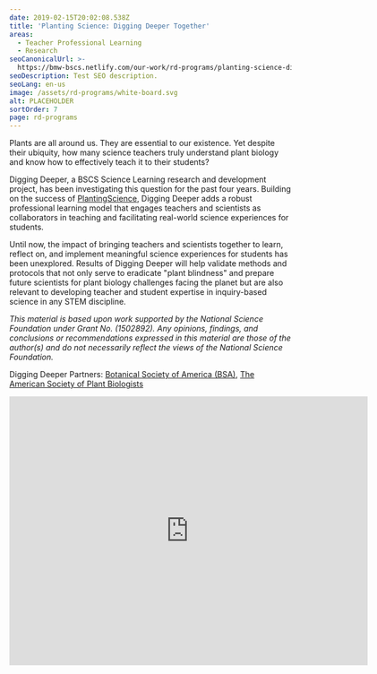 ```yaml
---
date: 2019-02-15T20:02:08.538Z
title: 'Planting Science: Digging Deeper Together'
areas:
  - Teacher Professional Learning
  - Research
seoCanonicalUrl: >-
  https://bmw-bscs.netlify.com/our-work/rd-programs/planting-science-digging-deeper-together
seoDescription: Test SEO description.
seoLang: en-us
image: /assets/rd-programs/white-board.svg
alt: PLACEHOLDER
sortOrder: 7
page: rd-programs
---
```

Plants are all around us. They are essential to our existence. Yet despite their ubiquity, how many science teachers truly understand plant biology and know how to effectively teach it to their students? 

Digging Deeper, a BSCS Science Learning research and development project, has been investigating this question for the past four years. Building on the success of <a href="https://plantingscience.org/" target="_blank" rel="noopener noreferrer">PlantingScience</a>, Digging Deeper adds a robust professional learning  model that engages teachers and scientists as collaborators in teaching and facilitating real-world science experiences for students. 

Until now, the impact of bringing teachers and scientists together to learn, reflect on, and implement meaningful science experiences for students has been unexplored. Results of Digging Deeper will help validate methods and protocols that not only serve to eradicate "plant blindness" and prepare future scientists for plant biology challenges facing the planet but are also relevant to developing teacher and student expertise in inquiry-based science in any STEM discipline.

_This material is based upon work supported by the National Science Foundation under Grant No. (1502892). Any opinions, findings, and conclusions or recommendations expressed in this material are those of the author(s) and do not necessarily reflect the views of the National Science Foundation._

Digging Deeper Partners: <a href="https://www.botany.org/" target="_blank" rel="noopener noreferrer">Botanical Society of America (BSA)</a>, <a href="https://aspb.org" target="_blank" rel="noopener noreferrer">The American Society of Plant Biologists</a> 

<!-- Video Link
https://vimeo.com/266576339 -->

<div class="d-flex justify-content-center">
  <iframe class="p-2" src="https://player.vimeo.com/video/266576339" width="640" height="480" frameborder="0" webkitallowfullscreen mozallowfullscreen allowfullscreen></iframe>
</div>
